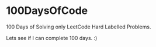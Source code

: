 # 100DaysOfCode

100 Days of Solving only LeetCode Hard Labelled Problems.

Lets see if I can complete 100 days. :)